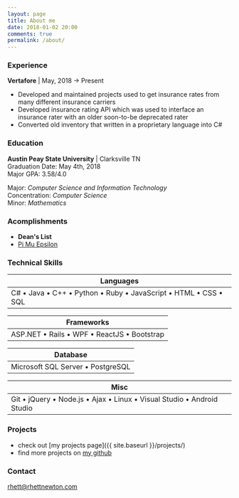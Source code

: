 ```yaml
---
layout: page
title: About me
date: 2018-01-02 20:00
comments: true
permalink: /about/
---
```


### Experience

**Vertafore** \| May, 2018 -> Present

- Developed and maintained projects used to get insurance rates from many different insurance carriers
- Developed insurance rating API which was used to interface an insurance rater with an older soon-to-be deprecated rater
- Converted old inventory that written in a proprietary language into C#

### Education

**Austin Peay State University** \| Clarksville TN  
Graduation Date: May 4th, 2018  
Major GPA: 3.58/4.0

Major: _Computer Science and Information Technology_  
Concentration: _Computer Science_  
Minor: _Mathematics_

### Acomplishments

- **Dean's List**
- [Pi Mu Epsilon](http://pme-math.org/)

### Technical Skills

| Languages                                                       |
| --------------------------------------------------------------- |
| C# • Java • C++ • Python • Ruby • JavaScript • HTML • CSS • SQL |

| Frameworks                                  |
| ------------------------------------------- |
| ASP.NET • Rails • WPF • ReactJS • Bootstrap |

| Database                          |
| --------------------------------- |
| Microsoft SQL Server • PostgreSQL |

| Misc                                                                   |
| ---------------------------------------------------------------------- |
| Git • jQuery • Node.js • Ajax • Linux • Visual Studio • Android Studio |

### Projects

- check out [my projects page]({{ site.baseurl }}/projects/)
- find more projects on [my github](https://github.com/rnewton5)

### Contact

[rhett@rhettnewton.com](mailto:rhett@rhettnewton.com)
